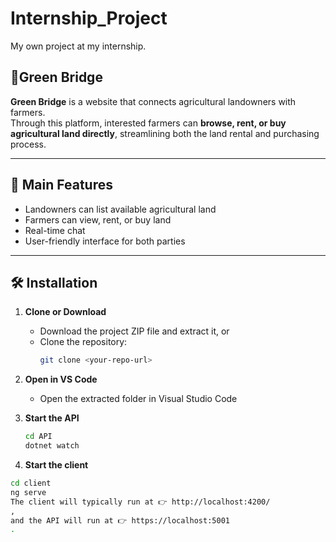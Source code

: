 # Internship_Project

My own project at my internship.  

## 🌱Green Bridge
**Green Bridge** is a website that connects agricultural landowners with farmers.  
Through this platform, interested farmers can **browse, rent, or buy agricultural land directly**, streamlining both the land rental and purchasing process.  

---

## 🚀 Main Features
- Landowners can list available agricultural land  
- Farmers can view, rent, or buy land  
- Real-time chat  
- User-friendly interface for both parties  

---

## 🛠 Installation

1. **Clone or Download**  
   - Download the project ZIP file and extract it, or  
   - Clone the repository:  
     ```bash
     git clone <your-repo-url>
     ```

2. **Open in VS Code**  
   - Open the extracted folder in Visual Studio Code  

3. **Start the API**  
   ```bash
   cd API
   dotnet watch
4. **Start the client**  
```bash
cd client
ng serve
The client will typically run at 👉 http://localhost:4200/
,
and the API will run at 👉 https://localhost:5001
.
